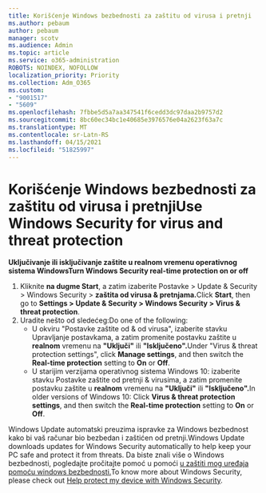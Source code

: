 ```yaml
---
title: Korišćenje Windows bezbednosti za zaštitu od virusa i pretnji
ms.author: pebaum
author: pebaum
manager: scotv
ms.audience: Admin
ms.topic: article
ms.service: o365-administration
ROBOTS: NOINDEX, NOFOLLOW
localization_priority: Priority
ms.collection: Adm_O365
ms.custom:
- "9001517"
- "5609"
ms.openlocfilehash: 7fbbe5d5a7aa347541f6cedd3dc97daa2b9757d2
ms.sourcegitcommit: 8bc60ec34bc1e40685e3976576e04a2623f63a7c
ms.translationtype: MT
ms.contentlocale: sr-Latn-RS
ms.lasthandoff: 04/15/2021
ms.locfileid: "51825997"
---
```

# <a name="use-windows-security-for-virus-and-threat-protection"></a><span data-ttu-id="b95c1-102">Korišćenje Windows bezbednosti za zaštitu od virusa i pretnji</span><span class="sxs-lookup"><span data-stu-id="b95c1-102">Use Windows Security for virus and threat protection</span></span>

<span data-ttu-id="b95c1-103">**Uključivanje ili isključivanje zaštite u realnom vremenu operativnog sistema Windows**</span><span class="sxs-lookup"><span data-stu-id="b95c1-103">**Turn Windows Security real-time protection on or off**</span></span>

1. <span data-ttu-id="b95c1-104">Kliknite **na dugme Start**, a zatim izaberite Postavke > Update & Security > Windows Security > **zaštita od virusa & pretnjama.**</span><span class="sxs-lookup"><span data-stu-id="b95c1-104">Click **Start**, then go to **Settings > Update & Security > Windows Security > Virus & threat protection**.</span></span>
2. <span data-ttu-id="b95c1-105">Uradite nešto od sledećeg:</span><span class="sxs-lookup"><span data-stu-id="b95c1-105">Do one of the following:</span></span>
    - <span data-ttu-id="b95c1-106">U okviru "Postavke zaštite od & od virusa", izaberite stavku Upravljanje postavkama, a zatim promenite postavku zaštite u **realnom** vremenu na **"Uključi"** ili **"Isključeno".**</span><span class="sxs-lookup"><span data-stu-id="b95c1-106">Under "Virus & threat protection settings", click **Manage settings**, and then switch the **Real-time protection** setting to **On** or **Off**.</span></span>
    - <span data-ttu-id="b95c1-107">U starijim verzijama operativnog sistema Windows 10: izaberite stavku Postavke zaštite od pretnji & virusima, a zatim promenite postavku zaštite u **realnom** vremenu na **"Uključi"** ili **"Isključeno".**</span><span class="sxs-lookup"><span data-stu-id="b95c1-107">In older versions of Windows 10: Click **Virus & threat protection settings**, and then switch the **Real-time protection** setting to **On** or **Off**.</span></span>

<span data-ttu-id="b95c1-108">Windows Update automatski preuzima ispravke za Windows bezbednost kako bi vaš računar bio bezbedan i zaštićen od pretnji.</span><span class="sxs-lookup"><span data-stu-id="b95c1-108">Windows Update downloads updates for Windows Security automatically to help keep your PC safe and protect it from threats.</span></span> <span data-ttu-id="b95c1-109">Da biste znali više o Windows bezbednosti, pogledajte pročitajte pomoć u pomoći [u zaštiti mog uređaja pomoću windows bezbednosti.](https://support.microsoft.com/help/17464/windows-10-help-protect-my-device-with-windows-security)</span><span class="sxs-lookup"><span data-stu-id="b95c1-109">To know more about Windows Security, please check out [Help protect my device with Windows Security](https://support.microsoft.com/help/17464/windows-10-help-protect-my-device-with-windows-security).</span></span>
